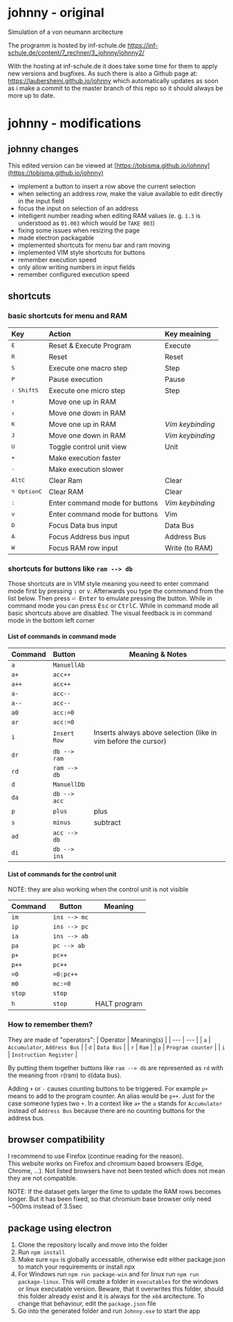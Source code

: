 # johnny - original
Simulation of a von neumann arcitecture

The programm is hosted by inf-schule.de
https://inf-schule.de/content/7_rechner/3_johnny/johnny2/

With the hosting at inf-schule.de it does take some time for them to apply new versions and bugfixes. As such there is also a Github page at:
https://laubersheini.github.io/johnny
which automatically updates as soon as i make a commit to the master branch of this repo so it should always be more up to date.

# johnny - modifications
## johnny changes
This edited version can be viewed at [https://tobisma.github.io/johnny](https://tobisma.github.io/johnny)
- implement a button to insert a row above the current selection
- when selecting an address row, make the value available to edit directly in the input field
- focus the input on selection of an address
- intelligent number reading when editing RAM values (e. g. `1.3` is understood as `01.003` which would be `TAKE 003`) 
- fixing some issues when resizing the page
- made electron packagable
- implemented shortcuts for menu bar and ram moving
- implemented VIM style shortcuts for buttons
- remember execution speed
- only allow writing numbers in input fields
- remember configured execution speed


## shortcuts
### basic shortcuts for menu and RAM
| Key | Action | Key meaining |
| :--- | :--- | :--- |
| <kbd>E</kbd> | Reset & Execute Program | Execute |
| <kbd>R</kbd> | Reset | Reset |
| <kbd>S</kbd> | Execute one macro step | Step |
| <kbd>P</kbd> | Pause execution | Pause |
| <kbd>⇧ Shift</kbd><kbd>S</kbd> | Execute one micro step | Step |
| <kbd>↑</kbd> | Move one up in RAM | |
| <kbd>↓</kbd> | Move one down in RAM | |
| <kbd>K</kbd> | Move one up in RAM | _Vim keybinding_ |
| <kbd>J</kbd> | Move one down in RAM | _Vim keybinding_ |
| <kbd>U</kbd> | Toggle control unit view | Unit |
| <kbd>+</kbd> | Make execution faster | |
| <kbd>-</kbd> | Make execution slower | |
| <kbd>Alt</kbd><kbd>C</kbd> | Clear Ram | Clear |
| <kbd>⌥ Option</kbd><kbd>C</kbd> | Clear RAM | Clear |
| <kbd>:</kbd> | Enter command mode for buttons | _Vim keybinding_ | 
| <kbd>v</kbd> | Enter command mode for buttons | Vim |
| <kbd>D</kbd> | Focus Data bus input | Data Bus |
| <kbd>A</kbd> | Focus Address bus input | Address Bus |
| <kbd>W</kbd> | Focus RAM row input | Write (to RAM) |

### shortcuts for buttons like `ram --> db`
Those shortcuts are in VIM style meaning you need to enter command mode first by pressing <kbd>:</kbd> or <kbd>v</kbd>.
Afterwards you type the commmand from the list below. Then press <kbd>⏎ Enter</kbd> to emulate pressing the button. While in command mode you can press <kbd>Esc</kbd> or <kbd>Ctrl</kbd><kbd>C</kbd>. While in command mode all basic shortcuts above are disabled.
The visual feedback is in command mode in the bottom left corner

#### List of commands in command mode
| Command | Button | Meaning & Notes |
| :--- | :--- | --- |
| `a` | `ManuellAb` |
| `a+` | `acc++` |
| `a++` | `acc++` |
| `a-` | `acc--` |
| `a--` | `acc--` |
| `a0` | `acc:=0` |
| `ar` | `acc:=0` |
| `i` | `Insert Row` | Inserts always above selection (like in vim before the cursor) |
| `dr` | `db --> ram` |
| `rd` | `ram --> db` |
| `d` | `ManuellDb` |
| `da` | `db --> acc` |
| `p` | `plus` | plus |
| `s` | `minus` | subtract |
| `ad` | `acc --> db` |
| `di` | `db --> ins` |

#### List of commands for the control unit
NOTE: they are also working when the control unit is not visible

| Command | Button | Meaning 
| --- | --- | --- |
| `im` | `ins --> mc` |
| `ip` | `ins --> pc` |
| `ia` | `ins --> ab` |
| `pa` | `pc --> ab` |
| `p+` | `pc++` |
| `p++` | `pc++` |
| `=0` | `=0:pc++` |
| `m0` | `mc:=0` |
| `stop` | `stop` |
| `h` | `stop` | HALT program |

### How to remember them?
They are made of "operators":
| Operator | Meaning(s) |
| --- | --- |
| `a` | `Accumulator`, `Address Bus` |
| `d` | `Data Bus` |
| `r` | `Ram` |
| `p` | `Program counter` |
| `i` | `Instruction Register` |

By putting them together buttons like `ram --> db` are represented as `rd` with the meaning from `r`(ram) to `d`(data bus).

Adding `+` or `-` causes counting buttons to be triggered. For example `p+` means to add to the program counter. An alias would be `p++`. Just for the case someone types two `+`. In a context like `a+` the `a` stands for `Accumulator` instead of `Address Bus` because there are no counting buttons for the address bus.


## browser compatibility
I recommend to use Firefox (continue reading for the reason).  
This website works on Firefox and chromium based browsers (Edge, Chrome, ...). Not listed browsers have not been tested which does not mean they are not compatible.

NOTE: If the dataset gets larger the time to update the RAM rows becomes longer. But it has been fixed, so that chromium base browser only need ~500ms instead of 3.5sec

## package using electron
1. Clone the repository locally and move into the folder
2. Run `npm install`
3. Make sure `npx` is globally accessable, otherwise edit either package.json to match your requirements or install npx
4. For Windows run `npm run package-win` and for linux run `npm run package-linux`. This will create a folder in `executables` for the windows or linux executable version. Beware, that it overwrites this folder, should this folder already exist and it is always for the `x64` arcitecture. To change that behaviour, edit the `package.json` file
5. Go into the generated folder and run `Johnny.exe` to start the app
